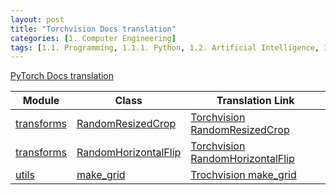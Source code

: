 ```yaml
---
layout: post
title: "Torchvision Docs translation"
categories: [1. Computer Engineering]
tags: [1.1. Programming, 1.1.1. Python, 1.2. Artificial Intelligence, 1.2.2. Deep Learning, a.a. Pytorch]
---
```


[PyTorch Docs translation](https://maizer2.github.io/1.%20computer%20engineering/2022/08/23/Pytorch.html)

|Module|Class|Translation Link|
|------|-------------|----------------|
|[transforms](https://pytorch.org/vision/stable/transforms.html)|[RandomResizedCrop](https://pytorch.org/vision/stable/generated/torchvision.transforms.RandomResizedCrop.html#randomresizedcrop)|[Torchvision RandomResizedCrop](https://maizer2.github.io/1.%20computer%20engineering/2022/08/23/torchvision-RandomResizedCrop.html)|
|[transforms](https://pytorch.org/vision/stable/transforms.html)|[RandomHorizontalFlip](https://pytorch.org/vision/stable/generated/torchvision.transforms.RandomHorizontalFlip.html#randomhorizontalflip)|[Torchvision RandomHorizontalFlip](https://maizer2.github.io/1.%20computer%20engineering/2022/08/23/torchvision-RandomHorizontalFlip.html)|
|[utils](https://pytorch.org/vision/stable/utils.html)|[make_grid](https://pytorch.org/vision/stable/generated/torchvision.utils.make_grid.html)|[Trochvision make_grid](https://maizer2.github.io/1.%20computer%20engineering/2022/11/02/torchvision-make_grid.html)|